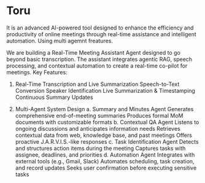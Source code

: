 # Toru
 It is an advanced AI-powered tool designed to enhance the efficiency  and productivity of online meetings through real-time assistance and intelligent automation. Using multi agemnt freatures.

 We are building a Real-Time Meeting Assistant Agent designed to go beyond basic transcription. The assistant 
integrates agentic RAG, speech processing, and contextual automation to create a real-time co-pilot for meetings.
 Key Features:
 1. Real-Time Transcription and Live Summarization
 Speech-to-Text Conversion
 Speaker Identification 
 Live Summarization & Timestamping
 Continuous Summary Updates

 3. Multi-Agent System Design
 a. Summary and Minutes Agent
 Generates comprehensive end-of-meeting summaries
 Produces formal MoM documents with customizable formats
 b. Contextual QA Agent
 Listens to ongoing discussions and anticipates information needs
 Retrieves contextual data from web, knowledge base, and past meetings
 Offers proactive J.A.R.V.I.S.-like responses
 c. Task Identification Agent
 Detects and structures action items during the meeting
 Captures tasks with assignee, deadlines, and priorities
 d. Automation Agent
 Integrates with external tools (e.g., Gmail,  Slack)
 Automates scheduling, task creation, and record updates
 Seeks user confirmation before executing sensitive tasks
